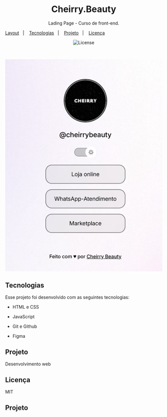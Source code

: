 <h1 align="center"> Cheirry.Beauty </h1>

<p align="center">
Lading Page - Curso de front-end.
</p>

<p align="center">

  <a href="#-layout">Layout</a>&nbsp;&nbsp;&nbsp;|&nbsp;&nbsp;&nbsp;
  <a href="#-tecnologias">Tecnologias</a>&nbsp;&nbsp;&nbsp;|&nbsp;&nbsp;&nbsp;
  <a href="#-projeto">Projeto</a>&nbsp;&nbsp;&nbsp;|&nbsp;&nbsp;&nbsp;
  <a href="#-licença">Licença</a>
</p>

<p align="center">
<img alt="License" src="https://img.shields.io/static/v1?label=license&message=MIT&color=49AA26&labelColor=000000">
</p>

<br>

<p align="center">

<img alt="Desenvolvimento web" src=".github/avatar2.png" width="%">

</p>

## Tecnologias

Esse projeto foi desenvolvido com as seguintes tecnologias:

- HTML e CSS
- JavaScript
- Git e Github

- Figma

## Projeto

Desenvolvimento web 

## Licença 

MIT


## Projeto



